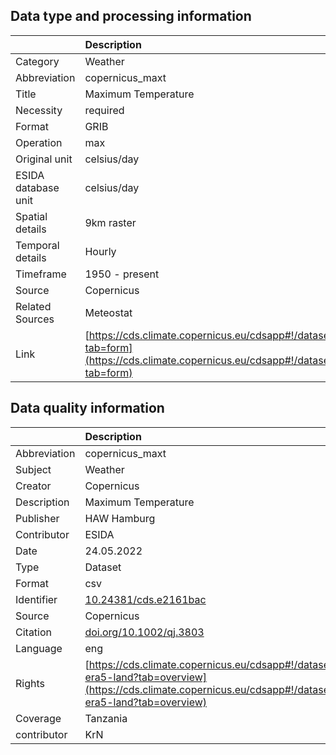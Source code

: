 ## Data type and processing information 

|                     | Description                                                                                                                                                            |
|:--------------------|:-----------------------------------------------------------------------------------------------------------------------------------------------------------------------|
| Category            | Weather                                                                                                                                                                |
| Abbreviation        | copernicus_maxt                                                                                                                                                        |
| Title               | Maximum Temperature                                                                                                                                                    |
| Necessity           | required                                                                                                                                                               |
| Format              | GRIB                                                                                                                                                                   |
| Operation           | max                                                                                                                                                                    |
| Original unit       | celsius/day                                                                                                                                                            |
| ESIDA database unit | celsius/day                                                                                                                                                            |
| Spatial details     | 9km raster                                                                                                                                                             |
| Temporal details    | Hourly                                                                                                                                                                 |
| Timeframe           | 1950 - present                                                                                                                                                         |
| Source              | Copernicus                                                                                                                                                             |
| Related Sources     | Meteostat                                                                                                                                                              |
| Link                | [https://cds.climate.copernicus.eu/cdsapp#!/dataset/10.24381/cds.e2161bac?tab=form](https://cds.climate.copernicus.eu/cdsapp#!/dataset/10.24381/cds.e2161bac?tab=form) |

## Data quality information 

|              | Description                                                                                                                                                                  |
|:-------------|:-----------------------------------------------------------------------------------------------------------------------------------------------------------------------------|
| Abbreviation | copernicus_maxt                                                                                                                                                              |
| Subject      | Weather                                                                                                                                                                      |
| Creator      | Copernicus                                                                                                                                                                   |
| Description  | Maximum Temperature                                                                                                                                                          |
| Publisher    | HAW Hamburg                                                                                                                                                                  |
| Contributor  | ESIDA                                                                                                                                                                        |
| Date         | 24.05.2022                                                                                                                                                                   |
| Type         | Dataset                                                                                                                                                                      |
| Format       | csv                                                                                                                                                                          |
| Identifier   | [10.24381/cds.e2161bac](https://doi.org/10.24381/cds.e2161bac)                                                                                                               |
| Source       | Copernicus                                                                                                                                                                   |
| Citation     | [doi.org/10.1002/qj.3803](doi.org/10.1002/qj.3803)                                                                                                                           |
| Language     | eng                                                                                                                                                                          |
| Rights       | [https://cds.climate.copernicus.eu/cdsapp#!/dataset/reanalysis-era5-land?tab=overview](https://cds.climate.copernicus.eu/cdsapp#!/dataset/reanalysis-era5-land?tab=overview) |
| Coverage     | Tanzania                                                                                                                                                                     |
| contributor  | KrN                                                                                                                                                                          |